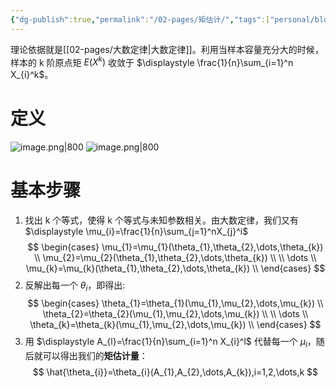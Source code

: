 ```yaml
---
{"dg-publish":true,"permalink":"/02-pages/矩估计/","tags":["personal/blog","概率论","概念"]}
---
```


理论依据就是[[02-pages/大数定律\|大数定律]]。利用当样本容量充分大的时候，样本的 k 阶原点矩 $\displaystyle E(X^k)$ 收敛于 $\displaystyle \frac{1}{n}\sum_{i=1}^n X_{i}^k$。
# 定义
![image.png|800](https://yelanyanyu-img-bed.oss-cn-hangzhou.aliyuncs.com/img/blog/2024/06/20240623164453.png)
![image.png|800](https://yelanyanyu-img-bed.oss-cn-hangzhou.aliyuncs.com/img/blog/2024/06/20240623164500.png)

# 基本步骤
1. 找出 k 个等式，使得 k 个等式与未知参数相关。由大数定律，我们又有 $\displaystyle \mu_{i}=\frac{1}{n}\sum_{j=1}^nX_{j}^i$
$$
\begin{cases}
\mu_{1}=\mu_{1}(\theta_{1},\theta_{2},\dots,\theta_{k}) \\
\mu_{2}=\mu_{2}(\theta_{1},\theta_{2},\dots,\theta_{k}) \\ \\
\dots \\
\mu_{k}=\mu_{k}(\theta_{1},\theta_{2},\dots,\theta_{k}) \\
\end{cases}
$$
2. 反解出每一个 $\displaystyle \theta_{i}$，即得出:
$$
\begin{cases}
\theta_{1}=\theta_{1}(\mu_{1},\mu_{2},\dots,\mu_{k}) \\
\theta_{2}=\theta_{2}(\mu_{1},\mu_{2},\dots,\mu_{k}) \\ \\
\dots \\
\theta_{k}=\theta_{k}(\mu_{1},\mu_{2},\dots,\mu_{k}) \\
\end{cases}
$$
3. 用 $\displaystyle A_{l}=\frac{1}{n}\sum_{i=1}^n X_{i}^l$ 代替每一个 $\displaystyle \mu_{l}$，随后就可以得出我们的**矩估计量**：
$$
\hat{\theta_{i}}=\theta_{i}(A_{1},A_{2},\dots,A_{k}),i=1,2,\dots,k
$$
